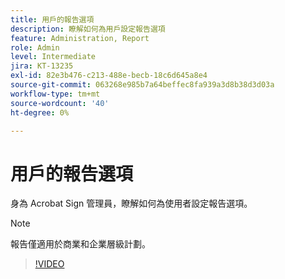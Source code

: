 ```yaml
---
title: 用戶的報告選項
description: 瞭解如何為用戶設定報告選項
feature: Administration, Report
role: Admin
level: Intermediate
jira: KT-13235
exl-id: 82e3b476-c213-488e-becb-18c6d645a8e4
source-git-commit: 063268e985b7a64beffec8fa939a3d8b38d3d03a
workflow-type: tm+mt
source-wordcount: '40'
ht-degree: 0%

---
```


# 用戶的報告選項

身為 Acrobat Sign 管理員，瞭解如何為使用者設定報告選項。

>[!NOTE]
>
>報告僅適用於商業和企業層級計劃。

>[!VIDEO](https://video.tv.adobe.com/v/3437155?quality=12&learn=on&hidetitle=true&captions=chi_hant)
